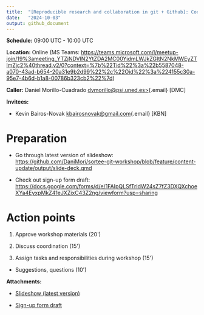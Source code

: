 ```yaml
---
title:  "[Reproducible research and collaboration in git + Github]: Coordination meeting"
date:   "2024-10-03"
output: github_document
---
```


**Schedule:** 09:00 UTC - 10:00 UTC

**Location:** Online (MS Teams:
<https://teams.microsoft.com/l/meetup-join/19%3ameeting_YTZjNDVlN2YtZDA2MC00YjdmLWJkZGItN2NkMWEyZTlmZjc2%40thread.v2/0?context=%7b%22Tid%22%3a%22b5587048-a070-43ad-b654-20a31e9b2d99%22%2c%22Oid%22%3a%224155c30a-95e7-4b6d-b1a8-00786b323cb2%22%7d>)

**Caller:** Daniel Morillo-Cuadrado
[dvmorillo\@psi.uned.es\>](mailto:dvmorillo@psi.uned.es){.email} [DMC]

**Invitees:**

-   Kevin Bairos-Novak
    [kbairosnovak\@gmail.com](mailto:kbairosnovak@gmail.com){.email} [KBN]

# Preparation

-   Go through latest version of slideshow:
    <https://github.com/DaniMori/sortee-git-workshop/blob/feature/content-update/output/slide-deck.qmd>

-   Check out sign-up form draft:
    <https://docs.google.com/forms/d/e/1FAIpQLSfTrldW24sZ7fZ3DXQXchoeXYa4EyxpMkZ41eJXZixC43Z2ng/viewform?usp=sharing>

# Action points

1.  Approve workshop materials (20')

2.  Discuss coordination (15')

3.  Assign tasks and responsibilities during workshop (15')

-   Suggestions, questions (10')

**Attachments:**

-   [Slideshow (latest
    version)](https://github.com/DaniMori/sortee-git-workshop/blob/feature/content-update/output/slide-deck.qmd)

-   [Sign-up form
    draft](https://docs.google.com/forms/d/e/1FAIpQLSfTrldW24sZ7fZ3DXQXchoeXYa4EyxpMkZ41eJXZixC43Z2ng/viewform?usp=sharing)
